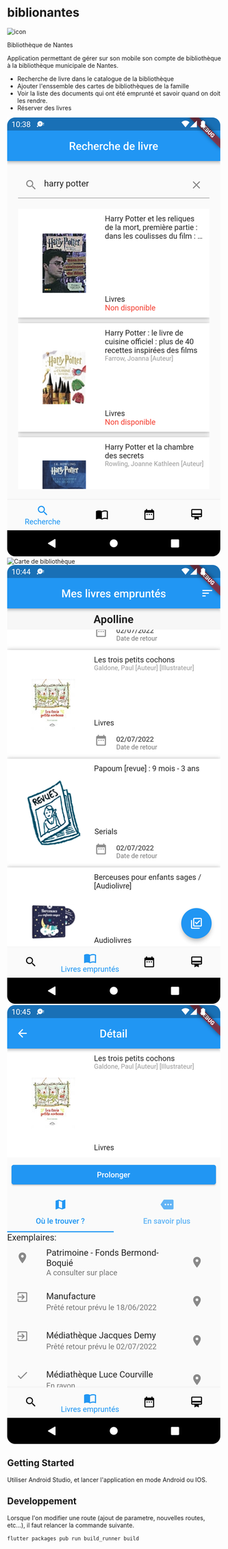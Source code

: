 # biblionantes

![icon](https://user-images.githubusercontent.com/841858/154953703-c9a067aa-fb1d-4c10-92d8-a4f33d1280e9.png)

Bibliothèque de Nantes

Application permettant de gérer sur son mobile son compte de bibliothèque à la bibliothèque municipale de Nantes.

- Recherche de livre dans le catalogue de la bibliothèque
- Ajouter l'enssemble des cartes de bibliothèques de la famille
- Voir la liste des documents qui ont été emprunté et savoir quand on doit les rendre.
- Réserver des livres

![Page de recherche](./images/search.png)
![Carte de bibliothèque](./images/cartes.png)
![Liste des emprunts](./images/emprunt.png)
![Detail d'un ligne](./images/detail.png)

## Getting Started

Utiliser Android Studio, et lancer l'application en mode Android ou IOS.


## Developpement

Lorsque l'on modifier une route (ajout de parametre, nouvelles routes, etc...), il faut relancer la commande suivante.

```sh
flutter packages pub run build_runner build
```
